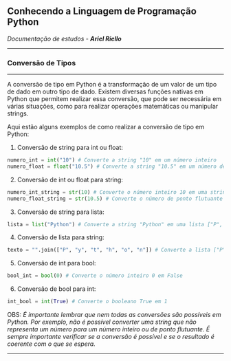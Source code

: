 ## Conhecendo a Linguagem de Programação Python

*Documentação de estudos - **Ariel Riello***

---

### **Conversão de Tipos**

---

A conversão de tipo em Python é a transformação de um valor de um tipo de dado em outro tipo de dado. Existem diversas funções nativas em Python que permitem realizar essa conversão, que pode ser necessária em várias situações, como para realizar operações matemáticas ou manipular strings.

Aqui estão alguns exemplos de como realizar a conversão de tipo em Python:

1. Conversão de string para int ou float:

~~~Python
numero_int = int("10") # Converte a string "10" em um número inteiro
numero_float = float("10.5") # Converte a string "10.5" em um número de ponto flutuante
~~~

2. Conversão de int ou float para string:

~~~Python
numero_int_string = str(10) # Converte o número inteiro 10 em uma string "10"
numero_float_string = str(10.5) # Converte o número de ponto flutuante 10.5 em uma string "10.5"
~~~

3. Conversão de string para lista:

~~~Python
lista = list("Python") # Converte a string "Python" em uma lista ["P", "y", "t", "h", "o", "n"]
~~~

4. Conversão de lista para string:

~~~Python
texto = "".join(["P", "y", "t", "h", "o", "n"]) # Converte a lista ["P", "y", "t", "h", "o", "n"] em uma string "Python"
~~~

5. Conversão de int para bool:

~~~Python
bool_int = bool(0) # Converte o número inteiro 0 em False
~~~

6. Conversão de bool para int:

~~~Python
int_bool = int(True) # Converte o booleano True em 1
~~~

OBS: *É importante lembrar que nem todas as conversões são possíveis em Python. Por exemplo, não é possível converter uma string que não representa um número para um número inteiro ou de ponto flutuante. É sempre importante verificar se a conversão é possível e se o resultado é coerente com o que se espera.*

---